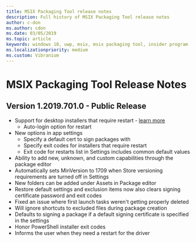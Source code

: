 ```yaml
---
title: MSIX Packaging Tool release notes
description: Full history of MSIX Packaging Tool release notes
author: c-don
ms.author: cdon
ms.date: 03/05/2019
ms.topic: article
keywords: windows 10, uwp, msix, msix packaging tool, insider program
ms.localizationpriority: medium
ms.custom: Vibranium
---
```


# MSIX Packaging Tool Release Notes

## Version 1.2019.701.0 - Public Release

- Support for desktop installers that require restart - [learn more](../support-restart.md)
    - Auto-login option for restart 
- New options in app settings
    - Specify a default cert to sign packages with 
    - Specify exit codes for installers that require restart
    - Exit code for restarts list in Settings includes common default values
- Ability to add new, unknown, and custom capabilities through the package editor
- Automatically sets MinVersion to 1709 when Store versioning requirements are turned off in Settings
- New folders can be added under Assets in Package editor
- Restore default settings and exclusion items now also clears signing certificate password and exit codes
- Fixed an issue where first launch tasks weren't getting properly deleted
- Will ignore shortcuts to excluded files during package creation
- Defaults to signing a package if a default signing certificate is specified in the settings
- Honor PowerShell installer exit codes
- Informs the user when they need a restart for the driver

